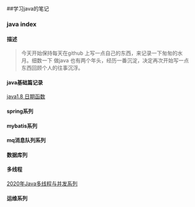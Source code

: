 ##学习java的笔记

### java index

#### 描述
    
> 今天开始保持每天在github 上写一点自己的东西，来记录一下匆匆的水月。细数一下 做java 也有两个年头，经历一番沉淀，决定再次开始写一点东西回顾个人的往事沉浮。

#### java基础篇记录
[java1.8 日期函数](./src/main/java/com/study/jdk/studydate/StudyLocaldate.java)

#### spring系列

#### mybatis系列


####  mq消息队列系列



####  数据库列

####  多线程
[2020年Java多线程与并发系列](https://juejin.im/post/5e8ee367518825736d279551)


#### 运维系列
    